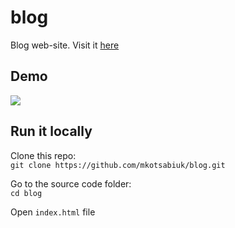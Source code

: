 # blog

Blog web-site. Visit it [here](https://mkotsabiuk.github.io/blog/)

## Demo

![](https://github.com/mkotsabiuk/blog/blob/master/images/blog.gif)

## Run it locally

Clone this repo:  
`git clone https://github.com/mkotsabiuk/blog.git`

Go to the source code folder:  
`cd blog`

Open `index.html` file
